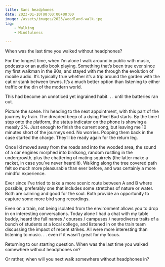 ```yaml
---
title: Sans headphones
date: 2023-01-10T00:00:00+00:00
image: /assets/images/2023/woodland-walk.jpg
tag: 
    - Walking
    - Mindfulness

---
```


When was the last time you walked without headphones?

For the longest time, when I’m alone I walk around in public with music, podcasts or an audio book playing. Something that’s been true ever since my first walkman in the 90s, and stayed with me through the evolution of mobile audio. It’s typically true whether it’s a trip around the garden with the cat or stank between towns. It’s a much better option than listening to either traffic or the din of the modern world.

This had become an unnoticed yet ingrained habit. . . until the batteries ran out.

Picture the scene. I’m heading to the next appointment, with this part of the journey by train. The dreaded beep of a dying Pixel Bud starts. By the time I step onto the platform, the status indicator on the phone is showing a measly 2%. Just enough to finish the current song, but leaving me 10 minutes short of the journeys end. No worries. Popping them back in the case started the charge. They’ll be ready again for the return leg. 

Once I’d moved away from the roads and into the wooded area, the sound of a car engines morphed into birdsong, random rustling in the undergrowth, plus the chattering of mating squirrels (the latter make a racket, in case you’ve never heard it). Walking along the tree covered path felt so much more pleasurable than ever before, and was certainly a more mindful experience.

Ever since I’ve tried to take a more scenic route between A and B where possible, preferably one that includes some stretches of nature or water. Both are calming and good for the soul. Both provide an opportunity to capture some more bird song recordings.

Even on a train, not being isolated from the environment allows you to drop in on interesting conversations. Today alone I had a chat with my table buddy, heard the full names / courses / campuses / neurodiverse traits of a bunch of students at a local college, and listened in on the train team discussing the impact of recent strikes. All were more interesting than listening to music. . . even if it wasn’t great for my focus.

Returning to our starting question. When was the last time you walked somewhere without headphones on?

Or rather, when will you next walk somewhere without headphones in?
